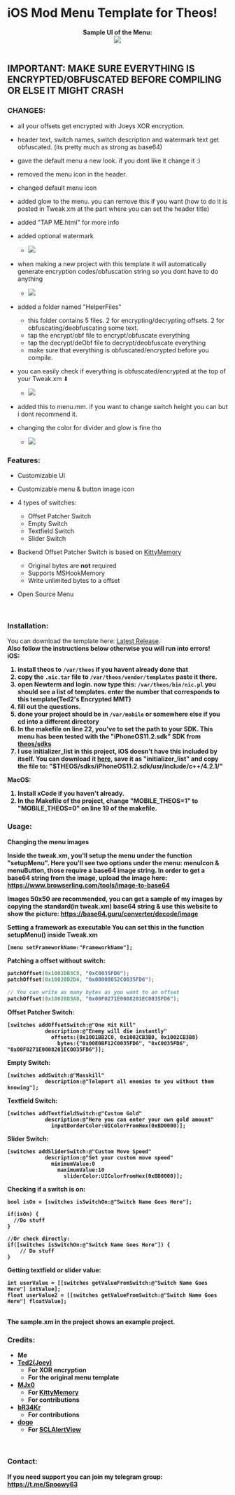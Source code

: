 # iOS Mod Menu Template for Theos!

<div style="text-align: center;">
<b>Sample UI of the Menu:</b><br>

<img src="https://i.ibb.co/SJMpyjK/8-D7-A1-F65-551-F-410-B-8-E92-A6800-E096879.jpg">
</div>

<br>

## IMPORTANT: MAKE SURE EVERYTHING IS ENCRYPTED/OBFUSCATED BEFORE COMPILING OR ELSE IT MIGHT CRASH

### CHANGES:
* all your offsets get encrypted with Joeys XOR encryption.
* header text, switch names, switch description and watermark text get obfuscated. (its pretty much as strong as base64)
* gave the default menu a new look. if you dont like it change it :)
* removed the menu icon in the header.
* changed default menu icon
* added glow to the menu. you can remove this if you want (how to do it is posted in Tweak.xm at the part where you can set the header title)
* added "TAP ME.html" for more info

* added optional watermark 
  * <img src="https://i.ibb.co/NYGjkNt/A660-A98-C-8-FDA-4484-85-BE-E9583-CCC1-D63.jpg">
  
* when making a new project with this template it will automatically generate encryption codes/obfuscation string so you dont have to do anything 
  * <img src="https://i.ibb.co/djj676V/1-D50-EDFD-7-E6-F-4542-A89-A-3-BD1171732-C7.jpg"> 
  
* added a folder named "HelperFiles"
  * this folder contains 5 files. 2 for encrypting/decrypting offsets. 2 for obfuscating/deobfuscating some text.
  * tap the encrypt/obf file to encrypt/obfuscate everything 
  * tap the decrypt/deObf file to decrypt/deobfuscate everything
  * make sure that everything is obfuscated/encrypted before you compile. 

* you can easily check if everything is obfuscated/encrypted at the top of your Tweak.xm ⬇
  * <img src="https://i.ibb.co/hfm1gr5/73-A9-BB3-D-4-FC6-4-EDA-8-FD8-AA5-F1-F7-E0-B65.jpg">

* added this to menu.mm. if you want to change switch height you can but i dont recommend it.
* changing the color for divider and glow is fine tho
  * <img src="https://i.ibb.co/SQbMS3Z/682-BEF70-0959-4-E1-F-8-FFC-FC385-E34-D1-D3.jpg">



### Features:
* Customizable UI
* Customizable menu & button image icon
* 4 types of switches:
  * Offset Patcher Switch
  * Empty Switch
  * Textfield Switch
  * Slider Switch

* Backend Offset Patcher Switch is based on [KittyMemory](https://github.com/MJx0/KittyMemory)
  * Original bytes are <b>not</b> required
  * Supports MSHookMemory
  * Write unlimited bytes to a offset

* Open Source Menu

<br>

### Installation:

You can download the template here: [Latest Release](https://github.com/Spoowy63/iOS-Encrypted-MMT/releases). <br>
<b>Also follow the instructions below otherwise you will run into errors!<b> <br>
<b>iOS:</b>
1. install theos to `/var/theos` if you havent already done that
2.  copy the `.nic.tar` file to `/var/theos/vendor/templates` paste it there.
3. open Newterm and login. now type this: `/var/theos/bin/nic.pl` you should see a list of templates. enter the number that corresponds to this template(Ted2's Encrypted MMT) 
4. fill out the questions.
5. done your project should be in `/var/mobile` or somewhere else if you cd into a different directory
6. In the makefile on line 22, you've to set the path to your SDK. This menu has been tested with the "iPhoneOS11.2.sdk" SDK from [theos/sdks](https://github.com/theos/sdks)
7. I use initializer_list in this project, iOS doesn't have this included by itself. You can download it [<b>here</b>](https://raw.githubusercontent.com/joeyjurjens/iOS-Mod-Menu-Template-for-Theos/977e9ff2c626d6b1308eed7e17f1daf0a610e8e9/template/KittyMemory/initializer_list), save it as "initializer_list" and copy the file to: "$THEOS/sdks/iPhoneOS11.2.sdk/usr/include/c++/4.2.1/" <br>

<b>MacOS:</b>
1. Install xCode if you haven't already.
1. In the Makefile of the project, change "MOBILE_THEOS=1" to "MOBILE_THEOS=0" on line 19 of the makefile. <br>

### Usage:

<b> Changing the menu images </b>

Inside the tweak.xm, you'll setup the menu under the function "setupMenu". 
Here you'll see two options under the menu: menuIcon & menuButton, those require a base64 image string.
In order to get a base64 string from the image, upload the image here: https://www.browserling.com/tools/image-to-base64

Images 50x50 are recommended, you can get a sample of my images by copying the standard(in tweak.xm) base64 string & use this website to show the picture: https://base64.guru/converter/decode/image

<b> Setting a framework as executable </b>
You can set this in the function setupMenu() inside Tweak.xm
```obj-c
[menu setFrameworkName:"FrameworkName"];
```

<b> Patching a offset without switch: </b>
```c
patchOffset(0x1002DB3C8, "0xC0035FD6");
patchOffset(0x10020D2D4, "0x00008052C0035FD6");

// You can write as many bytes as you want to an offset
patchOffset(0x10020D3A8, "0x00F0271E0008201EC0035FD6");
```


<b> Offset Patcher Switch: </b>
```obj-c
[switches addOffsetSwitch:@"One Hit Kill"
            description:@"Enemy will die instantly"
              offsets:{0x1001BB2C0, 0x1002CB3B0, 0x1002CB3B8}
                bytes:{"0x00E0BF12C0035FD6", "0xC0035FD6", "0x00F0271E0008201EC0035FD6"}];
```

<b> Empty Switch: </b>
```obj-c
[switches addSwitch:@"Masskill"
            description:@"Teleport all enemies to you without them knowing"];
```
<b> Textfield Switch: </b>
```obj-c
[switches addTextfieldSwitch:@"Custom Gold"
            description:@"Here you can enter your own gold amount"
              inputBorderColor:UIColorFromHex(0xBD0000)];
```
<b> Slider Switch: </b>
```obj-c
[switches addSliderSwitch:@"Custom Move Speed"
            description:@"Set your custom move speed"
              minimumValue:0
                maximumValue:10
                  sliderColor:UIColorFromHex(0xBD0000)]; 
```
<b> Checking if a switch is on:
```obj-c
bool isOn = [switches isSwitchOn:@"Switch Name Goes Here"];
    
if(isOn) {
  //Do stuff
}
    
//Or check directly:
if([switches isSwitchOn:@"Switch Name Goes Here"]) {
    // Do stuff
}
```
<b> Getting textfield or slider value: </b>
```obj-c
int userValue = [[switches getValueFromSwitch:@"Switch Name Goes Here"] intValue];
float userValue2 = [[switches getValueFromSwitch:@"Switch Name Goes Here"] floatValue];
```

<br>
The sample.xm in the project shows an example project.
<br>

### Credits:
* Me
* [Ted2(Joey)](https://github.com/joeyjurjens)
  * For XOR encryption
  * For the original menu template
* [MJx0](https://github.com/MJx0)
  * For [KittyMemory](https://github.com/MJx0/KittyMemory)
  * For contributions
* [bR34Kr](https://github.com/bR34Kr)
  * For contributions
* [dogo](https://github.com/dogo)
  * For [SCLAlertView](https://github.com/dogo/SCLAlertView)

<br>

### Contact:
If you need support you can join my telegram group: https://t.me/Spoowy63
